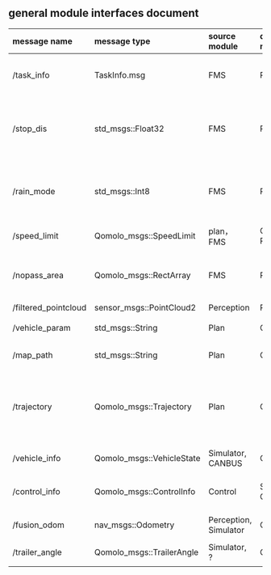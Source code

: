 ## general module interfaces document

|message name | message type | source module | des module  |description |
|:------------|:-------------|:--------------|:------------|:-----------|  
|/task\_info  | TaskInfo.msg | FMS           | Plan        |routing destination and other info|
|/stop\_dis   | std\_msgs::Float32 | FMS     | Plan        |轮胎吊上的激光雷达偏移量，用以调整停止位置| 
|/rain\_mode  | std\_msgs::Int8 | FMS        | Plan        |2: 有雨; 有雨的话会将最大限制速度更新到3m/s|
|/speed\_limit| Qomolo\_msgs::SpeedLimit| plan， FMS|Control, Plan       | 限制最大速度|
|/nopass\_area| Qomolo\_msgs::RectArray | FMS| Plan          | 不可通行区域信息，将会触发重新规划路径|
|/filtered\_pointcloud| sensor\_msgs::PointCloud2 | Perception| Plan     |????|
|/vehicle\_param   | std\_msgs::String | Plan     | Control  |车辆几何参数|
|/map\_path   | std\_msgs::String | Plan     | Control  |地图所在文件路径|
|/trajectory   | Qomolo\_msgs::Trajectory | Plan     | Control  |规划信息，目前是全局局路径点信息，可以优化为局部路径点|
|/vehicle\_info   | Qomolo\_msgs::VehicleState | Simulator, CANBUS     | Control  |用于仿真环境新增|
|/control\_info   | Qomolo\_msgs::ControlInfo | Control    | Simulator, CANBUS  |车辆当前时刻执行的控制指令|
|/fusion\_odom   | nav\_msgs::Odometry | Perception, Simulator     | Control  |融合定位信息|
|/trailer\_angle   | Qomolo\_msgs::TrailerAngle | Simulator, ?     | Control  |车辆几何参数|
